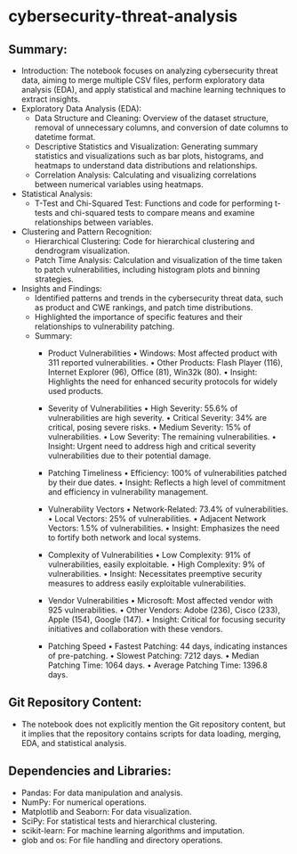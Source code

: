 # cybersecurity-threat-analysis

## Summary:

- Introduction: The notebook focuses on analyzing cybersecurity threat data, aiming to merge multiple CSV files, perform exploratory data analysis (EDA), and apply statistical and machine learning techniques to extract insights.
- Exploratory Data Analysis (EDA):
  - Data Structure and Cleaning: Overview of the dataset structure, removal of unnecessary columns, and conversion of date columns to datetime format.
  - Descriptive Statistics and Visualization: Generating summary statistics and visualizations such as bar plots, histograms, and heatmaps to understand data distributions and relationships.
  - Correlation Analysis: Calculating and visualizing correlations between numerical variables using heatmaps.
- Statistical Analysis:
  - T-Test and Chi-Squared Test: Functions and code for performing t-tests and chi-squared tests to compare means and examine relationships between variables.
- Clustering and Pattern Recognition:
  - Hierarchical Clustering: Code for hierarchical clustering and dendrogram visualization.
  - Patch Time Analysis: Calculation and visualization of the time taken to patch vulnerabilities, including histogram plots and binning strategies.
- Insights and Findings:
  - Identified patterns and trends in the cybersecurity threat data, such as product and CWE rankings, and patch time distributions.
  - Highlighted the importance of specific features and their relationships to vulnerability patching.
  - Summary:
    - Product Vulnerabilities
    	•	Windows: Most affected product with 311 reported vulnerabilities.
    	•	Other Products: Flash Player (116), Internet Explorer (96), Office (81), Win32k (80).
    	•	Insight: Highlights the need for enhanced security protocols for widely used products.

    - Severity of Vulnerabilities
    	•	High Severity: 55.6% of vulnerabilities are high severity.
    	•	Critical Severity: 34% are critical, posing severe risks.
    	•	Medium Severity: 15% of vulnerabilities.
    	•	Low Severity: The remaining vulnerabilities.
    	•	Insight: Urgent need to address high and critical severity vulnerabilities due to their potential damage.

    - Patching Timeliness
    	•	Efficiency: 100% of vulnerabilities patched by their due dates.
    	•	Insight: Reflects a high level of commitment and efficiency in vulnerability management.

    - Vulnerability Vectors
    	•	Network-Related: 73.4% of vulnerabilities.
    	•	Local Vectors: 25% of vulnerabilities.
    	•	Adjacent Network Vectors: 1.5% of vulnerabilities.
    	•	Insight: Emphasizes the need to fortify both network and local systems.

    - Complexity of Vulnerabilities
    	•	Low Complexity: 91% of vulnerabilities, easily exploitable.
    	•	High Complexity: 9% of vulnerabilities.
    	•	Insight: Necessitates preemptive security measures to address easily exploitable vulnerabilities.

    - Vendor Vulnerabilities
    	•	Microsoft: Most affected vendor with 925 vulnerabilities.
    	•	Other Vendors: Adobe (236), Cisco (233), Apple (154), Google (147).
    	•	Insight: Critical for focusing security initiatives and collaboration with these vendors.

    - Patching Speed
    	•	Fastest Patching: 44 days, indicating instances of pre-patching.
    	•	Slowest Patching: 7212 days.
    	•	Median Patching Time: 1064 days.
    	•	Average Patching Time: 1396.8 days.

## Git Repository Content:

- The notebook does not explicitly mention the Git repository content, but it implies that the repository contains scripts for data loading, merging, EDA, and statistical analysis.

## Dependencies and Libraries:

- Pandas: For data manipulation and analysis.
- NumPy: For numerical operations.
- Matplotlib and Seaborn: For data visualization.
- SciPy: For statistical tests and hierarchical clustering.
- scikit-learn: For machine learning algorithms and imputation.
- glob and os: For file handling and directory operations.




